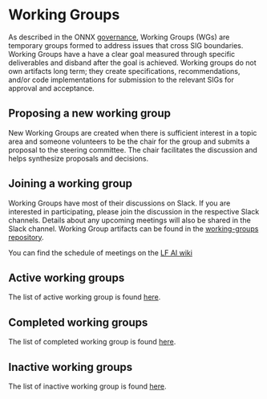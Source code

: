 <!--
Copyright (c) ONNX Project Contributors

SPDX-License-Identifier: Apache-2.0
-->

# Working Groups

As described in the ONNX [governance](/community/readme.md#wg---working-groups), Working Groups (WGs) are temporary groups formed to address issues that cross SIG boundaries. Working Groups have a have a clear goal measured through specific deliverables and disband after the goal is achieved. Working groups do not own artifacts long term; they create specifications, recommendations, and/or code implementations for submission to the relevant SIGs for approval and acceptance.

## Proposing a new working group
New Working Groups are created when there is sufficient interest in a topic area and someone volunteers to be the chair for the group and submits a proposal to the steering committee. The chair facilitates the discussion and helps synthesize proposals and decisions.

## Joining a working group
Working Groups have most of their discussions on Slack. If you are interested in participating, please join the discussion in the respective Slack channels. Details about any upcoming meetings will also be shared in the Slack channel. Working Group artifacts can be found in the [working-groups repository](https://github.com/onnx/working-groups).

You can find the schedule of meetings on the [LF AI wiki](https://onnx.ai/calendar)

## Active working groups

The list of active working group is found [here](https://github.com/onnx/working-groups#active-working-groups).

## Completed working groups

The list of completed working group is found [here](https://github.com/onnx/working-groups#completed-working-groups).

## Inactive working groups

The list of inactive working group is found [here](https://github.com/onnx/working-groups#inactive-working-groups).

